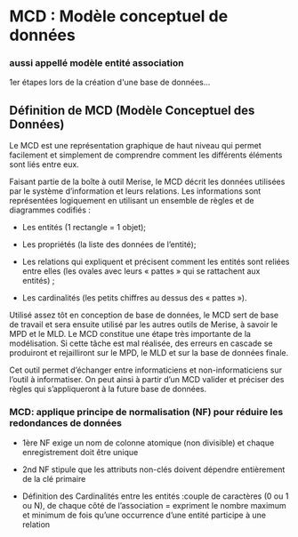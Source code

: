# MCD : Modèle conceptuel de données 

### aussi appellé modèle entité association

1er étapes lors de la création d'une base de données...

## Définition de MCD (Modèle Conceptuel des Données)

Le MCD est une représentation graphique de haut niveau qui permet facilement et simplement de comprendre comment les différents éléments sont liés entre eux.

Faisant partie de la boîte à outil Merise, le MCD décrit les données utilisées par le système d’information et leurs relations. Les informations sont représentées logiquement en utilisant un ensemble de règles et de diagrammes codifiés :

- Les entités (1 rectangle = 1 objet);


- Les propriétés (la liste des données de l’entité);


- Les relations qui expliquent et précisent comment les entités sont reliées entre elles (les ovales avec leurs « pattes » qui se rattachent aux entités) ;


- Les cardinalités (les petits chiffres au dessus des « pattes »).

Utilisé assez tôt en conception de base de données, le MCD sert de base de travail et sera ensuite utilisé par les autres outils de Merise, à savoir le MPD et le MLD. Le MCD constitue une étape très importante de la modélisation. Si cette tâche est mal réalisée, des erreurs en cascade se produiront et rejailliront sur le MPD, le MLD et sur la base de données finale.

Cet outil permet d’échanger entre informaticiens et non-informaticiens sur l’outil à informatiser. On peut ainsi à partir d’un MCD valider et préciser des règles qui s’appliqueront à la future base de données.

### MCD: applique principe de normalisation (NF) pour réduire les redondances de données

- 1ère NF exige un nom de colonne atomique (non divisible) et chaque enregistrement doit être unique


- 2nd NF stipule que les attributs non-clés doivent dépendre entièrement de la clé primaire
  

- Définition des Cardinalités entre les entités :couple de caractères (0 ou 1 ou N), de chaque côté de l’association = expriment le nombre maximum et minimum de fois qu’une occurrence d’une entité participe à une relation